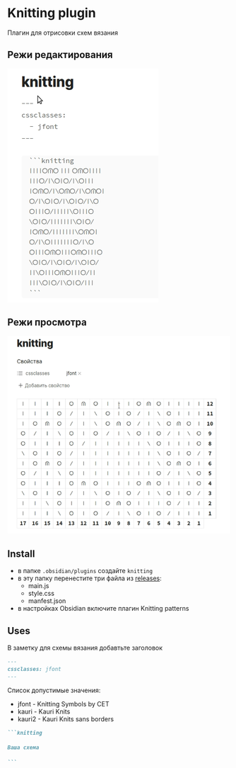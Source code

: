 # Knitting plugin

Плагин для отрисовки схем вязания

## Режи редактирования

![mode-edit](doc/mode-edit.png)

## Режи просмотра

![mode-view](doc/mode-view.png)

## Install
- в папке `.obsidian/plugins` создайте `knitting`
- в эту папку перенестите три файла из [releases](https://github.com/dordenis/obsidian-knitting-plugin/releases): 
  - main.js
  - style.css
  - manfest.json
- в настройках Obsidian включите плагин Knitting patterns

## Uses

В заметку для схемы вязания добавтьте заголовок

~~~markdown
---
cssclasses: jfont
---
~~~

Список допустимые значения:
- jfont - Knitting Symbols by CET
- kauri - Kauri Knits
- kauri2 - Kauri Knits sans borders

~~~markdown
```knitting

Ваша схема

```
~~~
